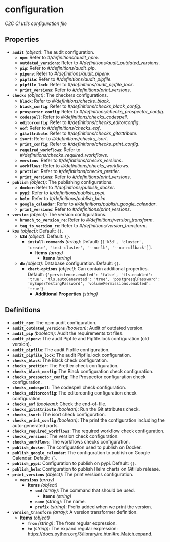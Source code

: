 # configuration

_C2C CI utils configuration file_

## Properties

- **`audit`** _(object)_: The audit configuration.
  - **`npm`**: Refer to _#/definitions/audit_npm_.
  - **`outdated_versions`**: Refer to _#/definitions/audit_outdated_versions_.
  - **`pip`**: Refer to _#/definitions/audit_pip_.
  - **`pipenv`**: Refer to _#/definitions/audit_pipenv_.
  - **`pipfile`**: Refer to _#/definitions/audit_pipfile_.
  - **`pipfile_lock`**: Refer to _#/definitions/audit_pipfile_lock_.
  - **`print_versions`**: Refer to _#/definitions/print_versions_.
- **`checks`** _(object)_: The checkers configurations.
  - **`black`**: Refer to _#/definitions/checks_black_.
  - **`black_config`**: Refer to _#/definitions/checks_black_config_.
  - **`prospector_config`**: Refer to _#/definitions/checks_prospector_config_.
  - **`codespell`**: Refer to _#/definitions/checks_codespell_.
  - **`editorconfig`**: Refer to _#/definitions/checks_editorconfig_.
  - **`eof`**: Refer to _#/definitions/checks_eof_.
  - **`gitattribute`**: Refer to _#/definitions/checks_gitattribute_.
  - **`isort`**: Refer to _#/definitions/checks_isort_.
  - **`print_config`**: Refer to _#/definitions/checks_print_config_.
  - **`required_workflows`**: Refer to _#/definitions/checks_required_workflows_.
  - **`versions`**: Refer to _#/definitions/checks_versions_.
  - **`workflows`**: Refer to _#/definitions/checks_workflows_.
  - **`prettier`**: Refer to _#/definitions/checks_prettier_.
  - **`print_versions`**: Refer to _#/definitions/print_versions_.
- **`publish`** _(object)_: The publishing configurations.
  - **`docker`**: Refer to _#/definitions/publish_docker_.
  - **`pypi`**: Refer to _#/definitions/publish_pypi_.
  - **`helm`**: Refer to _#/definitions/publish_helm_.
  - **`google_calendar`**: Refer to _#/definitions/publish_google_calendar_.
  - **`print_versions`**: Refer to _#/definitions/print_versions_.
- **`version`** _(object)_: The version configurations.
  - **`branch_to_version_re`**: Refer to _#/definitions/version_transform_.
  - **`tag_to_version_re`**: Refer to _#/definitions/version_transform_.
- **`k8s`** _(object)_: Default: `{}`.
  - **`k3d`** _(object)_: Default: `{}`.
    - **`install-commands`** _(array)_: Default: `[['k3d', 'cluster', 'create', 'test-cluster', '--no-lb', '--no-rollback']]`.
      - **Items** _(array)_
        - **Items** _(string)_
  - **`db`** _(object)_: Database configuration. Default: `{}`.
    - **`chart-options`** _(object)_: Can contain additional properties. Default: `{'persistence.enabled': 'false', 'tls.enabled': 'true', 'tls.autoGenerated': 'true', 'postgresqlPassword': 'mySuperTestingPassword', 'volumePermissions.enabled': 'true'}`.
      - **Additional Properties** _(string)_

## Definitions

- **`audit_npm`**: The npm audit configuration.
- **`audit_outdated_versions`** _(boolean)_: Audit of outdated version.
- **`audit_pip`** _(boolean)_: Audit the requirements.txt files.
- **`audit_pipenv`**: The audit Pipfile and Pipfile.lock configuration (old version).
- **`audit_pipfile`**: The audit Pipfile configuration.
- **`audit_pipfile_lock`**: The audit Pipfile.lock configuration.
- **`checks_black`**: The Black check configuration.
- **`checks_prettier`**: The Prettier check configuration.
- **`checks_black_config`**: The Black configuration check configuration.
- **`checks_prospector_config`**: The Prospector configuration check configuration.
- **`checks_codespell`**: The codespell check configuration.
- **`checks_editorconfig`**: The editorconfig configuration check configuration.
- **`checks_eof`** _(boolean)_: Check the end-of-file.
- **`checks_gitattribute`** _(boolean)_: Run the Git attributes check.
- **`checks_isort`**: The isort check configuration.
- **`checks_print_config`** _(boolean)_: The print the configuration including the auto-generated parts.
- **`checks_required_workflows`**: The required workflow check configuration.
- **`checks_versions`**: The version check configuration.
- **`checks_workflows`**: The workflows checks configuration.
- **`publish_docker`**: The configuration used to publish on Docker.
- **`publish_google_calendar`**: The configuration to publish on Google Calendar. Default: `{}`.
- **`publish_pypi`**: Configuration to publish on pypi. Default: `{}`.
- **`publish_helm`**: Configuration to publish Helm charts on GitHub release.
- **`print_versions`** _(object)_: The print versions configuration.
  - **`versions`** _(array)_
    - **Items** _(object)_
      - **`cmd`** _(array)_: The command that should be used.
        - **Items** _(string)_
      - **`name`** _(string)_: The name.
      - **`prefix`** _(string)_: Prefix added when we print the version.
- **`version_transform`** _(array)_: A version transformer definition.
  - **Items** _(object)_
    - **`from`** _(string)_: The from regular expression.
    - **`to`** _(string)_: The expand regular expression: https://docs.python.org/3/library/re.html#re.Match.expand.
